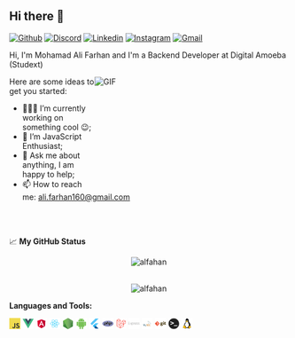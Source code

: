 ## Hi there 👋

[![Github](https://img.shields.io/badge/-Github-000?style=flat&logo=Github&logoColor=white)](https://github.com/Alfahan)
[![Discord](https://img.shields.io/badge/-Discord-000?style=flat&logo=Discord&logoColor=white)](https://discord.com/channels/705334127959998514/733522797124517950)
[![Linkedin](https://img.shields.io/badge/-LinkedIn-blue?style=flat&logo=Linkedin&logoColor=white)](https://linkedin.com/in/alfahan)
[![Instagram](https://img.shields.io/badge/-Instagram-c13584?style=flat&labelColor=c13584&logo=instagram&logoColor=white)](https://www.instagram.com/alfa_han/)
[![Gmail](https://img.shields.io/badge/-Gmail-c14438?style=flat&logo=Gmail&logoColor=white)](mailto:ali.farhan160@gmail.com)


Hi, I'm Mohamad Ali Farhan and I'm a Backend Developer at Digital Amoeba (Studext)

<img align="right" alt="GIF" src="https://github.com/abhisheknaiidu/abhisheknaiidu/blob/master/code.gif?raw=true" width="350" height="200" border-radius="20"/>

Here are some ideas to get you started:

- 👨🏽‍💻 I’m currently working on something cool :wink:;
- 🌱 I’m JavaScript Enthusiast; 
- 💬 Ask me about anything, I am happy to help;
- 📫 How to reach me: ali.farhan160@gmail.com 


<br />
<br />

📈 **My GitHub Status**
<p align="center"> <img src="https://github-readme-stats.vercel.app/api/top-langs/?username=alfahan&layout=compact" alt="alfahan")

<br />
<br />
<br />

<p align="center"> <img src="https://github-readme-stats.vercel.app/api?username=Alfahan&show_icons=true&theme=tokyonight" alt="alfahan")
<br />
<br />


**Languages and Tools:**  

<code><img height="20" src="https://raw.githubusercontent.com/github/explore/80688e429a7d4ef2fca1e82350fe8e3517d3494d/topics/javascript/javascript.png"></code>
<code><img height="20" src="https://raw.githubusercontent.com/github/explore/80688e429a7d4ef2fca1e82350fe8e3517d3494d/topics/vue/vue.png"></code>
<code><img height="20" src="https://raw.githubusercontent.com/github/explore/80688e429a7d4ef2fca1e82350fe8e3517d3494d/topics/angular/angular.png"></code>
<code><img height="20" src="https://raw.githubusercontent.com/github/explore/80688e429a7d4ef2fca1e82350fe8e3517d3494d/topics/react/react.png"></code>
<code><img height="20" src="https://raw.githubusercontent.com/github/explore/80688e429a7d4ef2fca1e82350fe8e3517d3494d/topics/nodejs/nodejs.png"></code>
<code><img height="20" src="https://raw.githubusercontent.com/github/explore/80688e429a7d4ef2fca1e82350fe8e3517d3494d/topics/android/android.png"></code>
<code><img height="20" src="https://raw.githubusercontent.com/github/explore/80688e429a7d4ef2fca1e82350fe8e3517d3494d/topics/flutter/flutter.png"></code>
<code><img height="20" src="https://raw.githubusercontent.com/github/explore/80688e429a7d4ef2fca1e82350fe8e3517d3494d/topics/php/php.png"></code>
<code><img height="20" src="https://raw.githubusercontent.com/github/explore/80688e429a7d4ef2fca1e82350fe8e3517d3494d/topics/laravel/laravel.png"></code>
<code><img height="20" src="https://raw.githubusercontent.com/github/explore/80688e429a7d4ef2fca1e82350fe8e3517d3494d/topics/express/express.png"></code>
<code><img height="20" src="https://raw.githubusercontent.com/github/explore/80688e429a7d4ef2fca1e82350fe8e3517d3494d/topics/mysql/mysql.png"></code>
<code><img height="20" src="https://raw.githubusercontent.com/github/explore/80688e429a7d4ef2fca1e82350fe8e3517d3494d/topics/git/git.png"></code>
<code><img height="20" src="https://raw.githubusercontent.com/github/explore/80688e429a7d4ef2fca1e82350fe8e3517d3494d/topics/terminal/terminal.png"></code>
<code><img height="20" src="https://raw.githubusercontent.com/github/explore/80688e429a7d4ef2fca1e82350fe8e3517d3494d/topics/linux/linux.png"></code>
